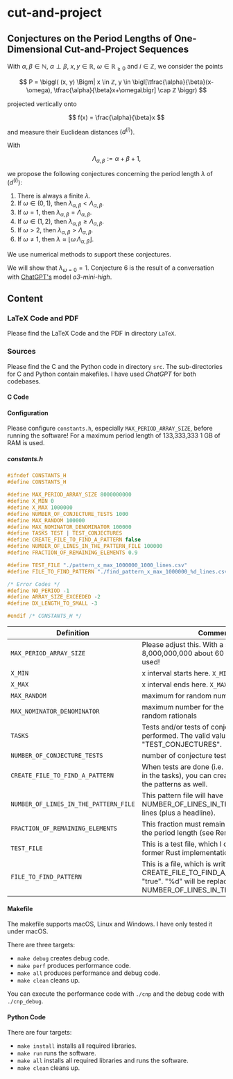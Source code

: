 # cut-and-project

## Conjectures on the Period Lengths of One-Dimensional Cut-and-Project Sequences

With $\alpha, \beta \in ℕ$, $\alpha \perp \beta$, $x, y \in ℝ$, $\omega \in \mathbb{R}_{\ge 0}$ and $i \in ℤ$, we consider the points

$$
P =
\biggl(
(x, y)
\Bigm|
x \in ℤ,
y \in
\bigl[\tfrac{\alpha}{\beta}(x-\omega), \tfrac{\alpha}{\beta}x+\omega\bigr]
\cap ℤ
\biggr)
$$

projected vertically onto

$$
f(x) = \frac{\alpha}{\beta}x
$$

and measure their Euclidean distances $(d^{(i)})$.

With

$$
\Lambda_{\alpha,\beta} := \alpha + \beta + 1,
$$

we propose the following conjectures concerning the period length $\lambda$ of $(d^{(i)})$:

1. There is always a finite $\lambda$.
2. If $\omega \in (0,1)$, then $\lambda_{\alpha,\beta} < \Lambda_{\alpha,\beta}$.
3. If $\omega = 1$, then $\lambda_{\alpha,\beta} = \Lambda_{\alpha,\beta}$.
4. If $\omega \in (1,2)$, then $\lambda_{\alpha,\beta} \ge \Lambda_{\alpha,\beta}$.
5. If $\omega > 2$, then $\lambda_{\alpha,\beta} > \Lambda_{\alpha,\beta}$.
6. If $\omega \ne 1$, then $\lambda \approx \bigl\lfloor \omega \,\Lambda_{\alpha,\beta}\bigr\rfloor$.

We use numerical methods to support these conjectures.

We will show that $\lambda_{\omega=0} = 1$. Conjecture 6 is the result of a conversation with [ChatGPT's](https://chat.openai.com) model _o3-mini-high_.

## Content

### LaTeX Code and PDF

Please find the LaTeX Code and the PDF in directory ```LaTeX```.

### Sources

Please find the C and the Python code in directory ```src```. The sub-directories for C and Python contain makefiles.
I have used _ChatGPT_ for both codebases.

#### C Code

#### Configuration

Please configure ```constants.h```, especially ```MAX_PERIOD_ARRAY_SIZE```, before running the software! For a maximum period length of 133,333,333 1 GB of RAM is used.

##### constants.h

```c
#ifndef CONSTANTS_H
#define CONSTANTS_H

#define MAX_PERIOD_ARRAY_SIZE 8000000000
#define X_MIN 0
#define X_MAX 1000000
#define NUMBER_OF_CONJECTURE_TESTS 1000
#define MAX_RANDOM 100000
#define MAX_NOMINATOR_DENOMINATOR 100000
#define TASKS TEST | TEST_CONJECTURES
#define CREATE_FILE_TO_FIND_A_PATTERN false
#define NUMBER_OF_LINES_IN_THE_PATTERN_FILE 100000
#define FRACTION_OF_REMAINING_ELEMENTS 0.9

#define TEST_FILE "./pattern_x_max_1000000_1000_lines.csv"
#define FILE_TO_FIND_PATTERN "./find_pattern_x_max_1000000_%d_lines.csv"

/* Error Codes */
#define NO_PERIOD -1
#define ARRAY_SIZE_EXCEEDED -2
#define DX_LENGTH_TO_SMALL -3

#endif /* CONSTANTS_H */
```

| Definition                                | Comment                                                                                                                                             |
|-------------------------------------------|-----------------------------------------------------------------------------------------------------------------------------------------------------|
| ```MAX_PERIOD_ARRAY_SIZE```               | Please adjust this. With a size of 8,000,000,000 about 60 GB of RAM is used!                                                                        |
| ```X_MIN```                               | x interval starts here. ```X_MIN``` is included.                                                                                                    |
| ```X_MAX```                               | x interval ends here. ```X_MAX``` is included.                                                                                                      |
| ```MAX_RANDOM```                          | maximum for random numbers                                                                                                                          |
| ```MAX_NOMINATOR_DENOMINATOR```           | maximum number for the dominator for random rationals                                                                                               |
| ```TASKS```                               | Tests and/or tests of conjectures can be performed. The valid values are "TEST", "TEST_CONJECTURES".                                                |
| ```NUMBER_OF_CONJECTURE_TESTS```          | number of conjecture tests                                                                                                                          |
| ```CREATE_FILE_TO_FIND_A_PATTERN```       | When tests are done (i.e. "TEST" is included in the tasks), you can create a file to check the patterns as well.                                    |
| ```NUMBER_OF_LINES_IN_THE_PATTERN_FILE``` | This pattern file will have NUMBER_OF_LINES_IN_THE_PATTERN_FILE lines (plus a headline).                                                            |
| ```FRACTION_OF_REMAINING_ELEMENTS```      | This fraction must remain in the vector for the period length (see Remark 4 in the PDF).                                                            |
| ```TEST_FILE```                           | This is a test file, which I created with a former Rust implementation.                                                                             |
| ```FILE_TO_FIND_PATTERN```                | This is a file, which is written, when CREATE_FILE_TO_FIND_A_PATTERN is set to "true". "%d" will be replaced by NUMBER_OF_LINES_IN_THE_PATTERN_FILE.|

#### Makefile

The makefile supports macOS, Linux and Windows. I have only tested it under macOS.

There are three targets:

* ```make debug``` creates debug code.
* ```make perf``` produces performance code.
* ```make all``` produces performance and debug code.
* ```make clean``` cleans up.

You can execute the performance code with ```./cnp``` and the debug code with ```./cnp_debug```.

#### Python Code

There are four targets:

* ```make install``` installs all required libraries.
* ```make run``` runs the software.
* ```make all``` installs all required libraries and runs the software.
* ```make clean``` cleans up.
